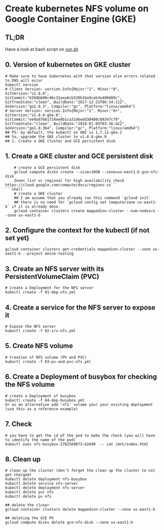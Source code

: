 # Create kubernetes NFS volume on Google Container Engine (GKE)

## TL;DR
Have a look at bash script on [run.sh](./run.sh)

## 0. Version of kubernetes on GKE cluster

    # Make sure to have kubernetes with that version else errors related to DNS will occur
    kubectl version
    # Client Version: version.Info{Major:"1", Minor:"8", GitVersion:"v1.8.6", GitCommit:"6260bb08c46c31eea6cb538b34a9ceb3e406689c", GitTreeState:"clean", BuildDate:"2017-12-21T06:34:11Z", GoVersion:"go1.8.3", Compiler:"gc", Platform:"linux/amd64"}
    # Server Version: version.Info{Major:"1", Minor:"8+", GitVersion:"v1.8.6-gke.0", GitCommit:"ee9a97661f14ee0b1ca31d6edd30480c89347c79", GitTreeState:"clean", BuildDate:"2018-01-05T03:36:42Z", GoVersion:"go1.8.3b4", Compiler:"gc", Platform:"linux/amd64"}
    ## PS: by default, the kubectl on GKE is 1.7.11-gke.1
    ## So, upgrade the GKE cluster to v1.8.6-gke.0
    ## 1. Create a GKE cluster and GCE persistent disk

## 1. Create a GKE cluster and GCE persistent disk
```shell
    # create a GCE persistent disk
    gcloud compute disks create --size=10GB --zone=us-east1-b gce-nfs-disk
    Zones list or regional for high availability check https://cloud.google.com/compute/docs/regions-zo```
```shell
    # create a GKE cluster
    ## I am assume that you already run this command `gcloud init`
    ## there is no need for `gcloud config set compute/zone us-east1-b` if it is already done.
    gcloud container clusters create mappedinn-cluster --num-nodes=1 --zone us-east1-b
```
## 2. Configure the context for the kubectl (if not set yet)

    gcloud container clusters get-credentials mappedinn-cluster --zone us-east1-b --project amine-testing


## 3. Create an NFS server with its PersistentVolumeClaim (PVC)

    # Create a Deployment for the NFS server
    kubectl create -f 01-dep-nfs.yml

## 4. Create a service for the NFS server to expose it

    # Expose the NFS server
    kubectl create -f 02-srv-nfs.yml

## 5. Create NFS volume

    # Creation of NFS volume (PV and PVC)
    kubectl create -f 03-pv-and-pvc-nfs.yml

## 6. Create a Deployment of busybox for checking the NFS volume

    # create a Deployment of busybox
    kubectl create -f 04-dep-busybox.yml
    Or as an alternative add 'nfs' volume your your existing deployment (use this as a reference example)

## 7. Check

    # you have to get the id of the pod to make the check (you will have to identify the name of the pod)
    kubectl exec nfs-busybox-2762569073-b2m99  -- cat /mnt/index.html

## 8. Clean up

    # clean up the cluster (don't forget the clean up the cluster to not get charged)
    kubectl delete deployment nfs-busybox
    kubectl delete service nfs-server
    kubectl delete deployment nfs-server
    kubectl delete pvc nfs
    kubectl delete pv nfs

    ## delete the cluser
    gcloud container clusters delete mappedinn-cluster --zone us-east1-b

    ## deleting the GCE PV
    gcloud compute disks delete gce-nfs-disk --zone us-east1-b
